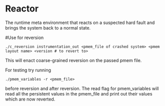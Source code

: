 # Reactor

The runtime meta environment that reacts on a suspected hard fault and brings
the system back to a normal state.

#Use for reversion

```
./c_reversion instrumentation_out <pmem_file of crashed system> <pmem layout name> <version # to revert to>
```

This will enact coarse-grained reversion on the passed pmem file.

For testing try running 

```
./pmem_variables -r <pmem_file>
```

before reversion and after reversion. The read flag for pmem_variables will read all the persistent values
in the pmem_file and print out their values which are now reverted.
